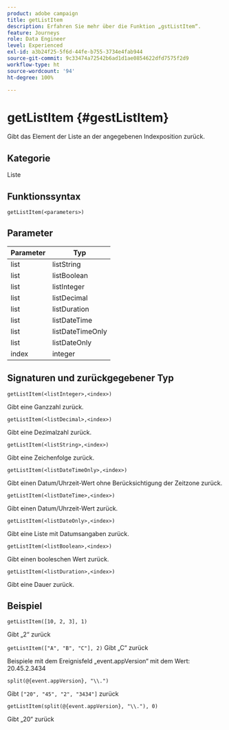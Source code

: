 ```yaml
---
product: adobe campaign
title: getListItem
description: Erfahren Sie mehr über die Funktion „gstListItem“.
feature: Journeys
role: Data Engineer
level: Experienced
exl-id: a3b24f25-5f6d-44fe-b755-3734e4fab944
source-git-commit: 9c33474a72542b6ad1d1ae0854622dfd7575f2d9
workflow-type: ht
source-wordcount: '94'
ht-degree: 100%

---
```


# getListItem {#gestListItem}

Gibt das Element der Liste an der angegebenen Indexposition zurück.

## Kategorie

Liste

## Funktionssyntax

`getListItem(<parameters>)`

## Parameter

| Parameter | Typ |
|-----------|------------------|
| list | listString |
| list | listBoolean |
| list | listInteger |
| list | listDecimal |
| list | listDuration |
| list | listDateTime |
| list | listDateTimeOnly |
| list | listDateOnly |
| index | integer |

## Signaturen und zurückgegebener Typ

`getListItem(<listInteger>,<index>)`

Gibt eine Ganzzahl zurück.

`getListItem(<listDecimal>,<index>)`

Gibt eine Dezimalzahl zurück.

`getListItem(<listString>,<index>)`

Gibt eine Zeichenfolge zurück.

`getListItem(<listDateTimeOnly>,<index>)`

Gibt einen Datum/Uhrzeit-Wert ohne Berücksichtigung der Zeitzone zurück.

`getListItem(<listDateTime>,<index>)`

Gibt einen Datum/Uhrzeit-Wert zurück.

`getListItem(<listDateOnly>,<index>)`

Gibt eine Liste mit Datumsangaben zurück.

`getListItem(<listBoolean>,<index>)`

Gibt einen booleschen Wert zurück.

`getListItem(<listDuration>,<index>)`

Gibt eine Dauer zurück.

## Beispiel

`getListItem([10, 2, 3], 1)`

Gibt „2“ zurück

`getListItem(["A", "B", "C"], 2)`
Gibt „C“ zurück

Beispiele mit dem Ereignisfeld „event.appVersion“ mit dem Wert: 20.45.2.3434

`split(@{event.appVersion}, "\\.")`

Gibt `["20", "45", "2", "3434"]` zurück

`getListItem(split(@{event.appVersion}, "\\."), 0)`

Gibt „20“ zurück
